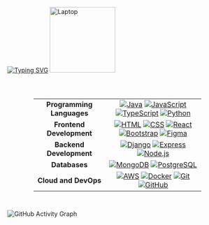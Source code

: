[![Typing SVG](https://readme-typing-svg.demolab.com?font=Fira+Code&size=32&pause=1000&color=00FB00&width=435&lines=Hey+there!+It's+Imran;Ready+to+collaborate%3F)](https://git.io/typing-svg)
<img src="https://raw.githubusercontent.com/Tarikul-Islam-Anik/Telegram-Animated-Emojis/main/Objects/Laptop.webp" alt="Laptop" width="150" height="150" />

<br> 
<div style="display: flex; justify-content: center;">
  <table style="border-collapse: collapse; width: 80%; padding: 10px; text-align: center;">
    <tr>
      <td><strong>Programming Languages</strong></td>
      <td>
        <a href="https://skillicons.dev"><img src="https://skillicons.dev/icons?i=java" alt="Java" /></a>
        <a href="https://skillicons.dev"><img src="https://skillicons.dev/icons?i=javascript" alt="JavaScript" /></a>
        <a href="https://skillicons.dev"><img src="https://skillicons.dev/icons?i=typescript" alt="TypeScript" /></a>
        <a href="https://skillicons.dev"><img src="https://skillicons.dev/icons?i=python" alt="Python" /></a>
      </td>
    </tr>
    <tr>
      <td><strong>Frontend Development</strong></td>
      <td>
        <a href="https://skillicons.dev"><img src="https://skillicons.dev/icons?i=html" alt="HTML" /></a>
        <a href="https://skillicons.dev"><img src="https://skillicons.dev/icons?i=css" alt="CSS" /></a>
        <a href="https://skillicons.dev"><img src="https://skillicons.dev/icons?i=react" alt="React" /></a>
        <a href="https://skillicons.dev"><img src="https://skillicons.dev/icons?i=bootstrap" alt="Bootstrap" /></a>
        <a href="https://skillicons.dev"><img src="https://skillicons.dev/icons?i=figma" alt="Figma" /></a>
      </td>
    </tr>
    <tr>
      <td><strong>Backend Development</strong></td>
      <td>
        <a href="https://skillicons.dev"><img src="https://skillicons.dev/icons?i=django" alt="Django" /></a>
        <a href="https://skillicons.dev"><img src="https://skillicons.dev/icons?i=express" alt="Express" /></a>
        <a href="https://skillicons.dev"><img src="https://skillicons.dev/icons?i=nodejs" alt="Node.js" /></a>
      </td>
    </tr>
    <tr>
      <td><strong>Databases</strong></td>
      <td>
        <a href="https://skillicons.dev"><img src="https://skillicons.dev/icons?i=mongodb" alt="MongoDB" /></a>
        <a href="https://skillicons.dev"><img src="https://skillicons.dev/icons?i=postgres" alt="PostgreSQL" /></a>
      </td>
    </tr>
    <tr>
      <td><strong>Cloud and DevOps</strong></td>
      <td>
        <a href="https://skillicons.dev"><img src="https://skillicons.dev/icons?i=aws" alt="AWS" /></a>
        <a href="https://skillicons.dev"><img src="https://skillicons.dev/icons?i=docker" alt="Docker" /></a>
        <a href="https://skillicons.dev"><img src="https://skillicons.dev/icons?i=git" alt="Git" /></a>
        <a href="https://skillicons.dev"><img src="https://skillicons.dev/icons?i=github" alt="GitHub" /></a>
      </td>
    </tr>
  </table>
</div>
<br>

<picture>
  <source 
    media="(prefers-color-scheme: dark)" 
    srcset="https://github-readme-activity-graph.vercel.app/graph?username=xXemran05khanXx&theme=xcode&bg_color=transparent&color=00FF00&hide_border=true" 
  />
  <source 
    media="(prefers-color-scheme: light)" 
    srcset="https://github-readme-activity-graph.vercel.app/graph?username=xXemran05khanXx&theme=xcode&bg_color=transparent&color=00FF00&hide_border=true" 
  />
  <img 
    src="https://github-readme-activity-graph.vercel.app/graph?username=xXemran05khanXx&theme=xcode&bg_color=transparent&color=00FF00&hide_border=true" 
    alt="GitHub Activity Graph" 
  />
</picture>
